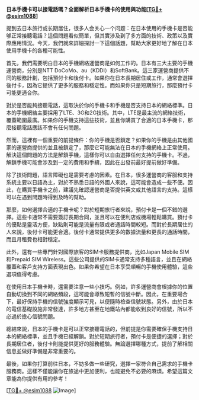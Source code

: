 **日本手機卡可以接電話嗎？全面解析日本手機卡的使用與功能[[TG💪+ @esim1088](https://t.me/s/esim1088)]**

提到去日本旅行或长期居住，很多人会关心一个问题：在日本使用的手機卡是否能够正常接聽電話？這個問題看似簡單，但其實涉及到了多方面的技術、政策以及實際應用情況。今天，我們就來詳細探討一下這個話題，幫助大家更好地了解在日本使用手機卡的各種可能性。

首先，我們需要明白日本的手機網絡運營商是如何工作的。日本有三大主要的手機運營商，分別是NTT DoCoMo、au（KDDI）和SoftBank。這三家運營商提供不同的服務計劃，包括預付卡和後付卡。如果你在日本長期居住或工作，通常會選擇後付卡，因為它提供了更多的服務和穩定性。而如果你只是短期旅行，那麼預付卡可能更適合你。

對於是否能夠接聽電話，這取決於你的手機卡和手機是否支持日本的網絡標準。日本的手機網絡主要採用了LTE、3G和2G技術。其中，LTE是最主流的網絡技術，覆蓋範圍最廣。如果你的手機支持這些技術，並且你購買了合適的日本手機卡，那麼接聽電話應該不會有任何問題。

然而，這裡有一個重要的前提條件：你的手機是否鎖定？如果你的手機是由其他國家的運營商提供的並且被鎖定了，那麼它可能無法在日本的手機網絡上正常使用。解決這個問題的方法是解鎖手機，這樣你可以自由選擇任何支持的手機卡。不過，解鎖手機可能會涉及到一定的費用和手續，因此在出發前最好提前做好準備。

除了技術問題，語言障礙也是需要考慮的因素。在日本，很多運營商的客服和支持系統主要以日語為主，對於不熟悉日語的外國人來說，這可能會造成一些不便。因此，在購買手機卡之前，建議先確認運營商是否提供英文或其他語言的支持。這樣可以在遇到問題時得到及時的幫助。

那麼，如何選擇合適的手機卡呢？對於短期旅行者來說，預付卡是一個不錯的選擇。這些卡通常不需要簽訂長期合同，並且可以在便利店或機場輕鬆購買。預付卡的優點是靈活方便，缺點則可能是流量有限或者通話時間較短。而對於長期居住的人來說，後付卡可能更合適。後付卡通常提供更多的數據流量和更長的通話時間，而且月租費也相對穩定。

此外，還有一些專門針對國際旅客的SIM卡服務提供商，比如Japan Mobile SIM和Prepaid SIM Wireless。這些公司提供的SIM卡通常支持多種語言，並且在網絡覆蓋和客戶支持方面表現出色。如果你希望在日本享受順暢的手機使用體驗，這些選項值得考慮。

在使用日本手機卡時，還需要注意一些小技巧。例如，許多運營商會根據你的位置自動切換到不同的網絡頻段，這可能會導致短暫的信號中斷。因此，在重要場合下，最好保持手機的信號強度顯示可見，以便隨時檢查信號狀態。另外，由於日本的電信基礎設施非常發達，許多地方甚至在地鐵站內都能收到良好的信號，所以不必過於擔心信號問題。

總結來說，日本的手機卡是可以正常接聽電話的，但前提是你需要確保手機支持日本的網絡標準，並且手機已經解鎖。對於短期旅行者，預付卡是便捷的選擇；對於長期居住者，後付卡則能提供更好的服務體驗。無論選擇哪種方式，提前了解相關信息並做好準備是非常重要的。

最後，如果你打算前往日本，不妨多做一些研究，選擇一家符合自己需求的手機卡服務商。這樣不僅能讓你在旅途中更加便利，也能避免不必要的麻煩。希望這篇文章能為你提供有用的參考！

[[TG💪+ @esim1088](https://t.me/s/esim1088) ![Image](https://i.postimg.cc/4NQfJmqS/Snipaste-2025-05-13-00-14-12.png)]